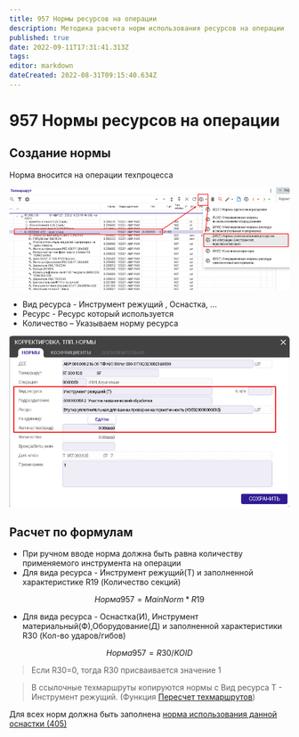 ```yaml
---
title: 957 Нормы ресурсов на операции
description: Методика расчета норм использования ресурсов на операции
published: true
date: 2022-09-11T17:31:41.313Z
tags: 
editor: markdown
dateCreated: 2022-08-31T09:15:40.634Z
---
```


# 957 Нормы ресурсов на операции

## Создание нормы

Норма вносится на операции техпроцесса

![](<../../../../assets/image (778).png>)

* Вид ресурса - Инструмент режущий , Оснастка, ...
* Ресурс - Ресурс который используется
* Количество – Указываем норму ресурса

![](<../../../../assets/image (217).png>)

## Расчет по формулам

* При ручном вводе норма должна быть равна количеству применяемого инструмента на операции
* Для вида ресурса - Инструмент режущий(Т) и заполненной характеристике R19 (Количество секций)

$$
Норма 957 = MainNorm * R19
$$



* Для вида ресурса - Оснастка(И), Инструмент материальный(Ф),Оборудование(Д) и заполненной характеристики R30 (Кол-во ударов/гибов)

$$
Норма 957 = R30/KOID
$$

>Если R30=0, тогда  R30 присваивается значение 1

>В ссылочные техмаршруты копируются нормы с Вид ресурса Т - Инструмент режущий. (Функция [Пересчет техмаршрутов](../../../spr/pereschet-tp.md))

Для всех норм должна быть заполнена [норма использования данной оснастки (405)](../../../../kalkulirovanie/nsi-kalkulirovanie/tipy-norm-kalkulirovanie/405-k-resursy-ispolzovaniya-osnastki.md)
